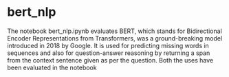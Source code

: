 # bert_nlp

The notebook bert_nlp.ipynb evaluates BERT, which stands for Bidirectional Encoder Representations from Transformers, was a ground-breaking model introduced in 2018 by Google.
It is used for predicting missing words in sequences and also for question-answer reasoning by returning a span from the context sentence given as per the question. Both the uses have been evaluated in the notebook 
